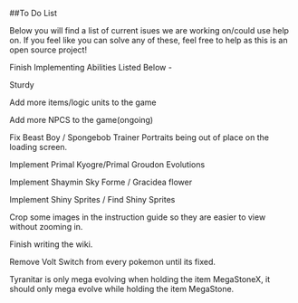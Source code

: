 ##To Do List

Below you will find a list of current isues we are working on/could use help on. If you feel like you can solve any of these, feel free to help as this is an open source project!

Finish Implementing Abilities Listed Below -

Sturdy

Add more items/logic units to the game

Add more NPCS to the game(ongoing)

Fix Beast Boy / Spongebob Trainer Portraits being out of place on the loading screen.

Implement Primal Kyogre/Primal Groudon Evolutions

Implement Shaymin Sky Forme / Gracidea flower

Implement Shiny Sprites / Find Shiny Sprites

Crop some images in the instruction guide so they are easier to view without zooming in.

Finish writing the wiki.

Remove Volt Switch from every pokemon until its fixed.

Tyranitar is only mega evolving when holding the item MegaStoneX, it should only mega evolve while holding the item MegaStone.

